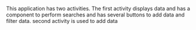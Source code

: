 This application has two activities. The first activity displays data and has a component to perform searches and has several buttons to add data and filter data. second activity is used to add data
